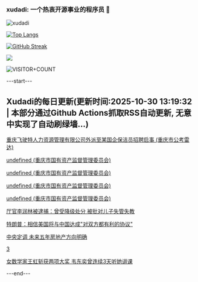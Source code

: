 ### xudadi: 一个热衷开源事业的程序员 👋

![xudadi](https://github-readme-stats-git-masterorgs-github-readme-stats-team.vercel.app/api?username=xudadi)

[![Top Langs](https://github-readme-stats.vercel.app/api/top-langs/?username=xudadi)](https://github.com/anuraghazra/github-readme-stats)

[![GitHub Streak](https://streak-stats.demolab.com?user=xudadi&locale=zh_Hans)](https://git.io/streak-stats)

![](https://raw.githubusercontent.com/xudadi/xudadi/main/assets/github-contribution-grid-snake.svg)

![VISITOR+COUNT](https://komarev.com/ghpvc/?username=xudadi&label=VISITOR+COUNT)


---start---

## Xudadi的每日更新(更新时间:2025-10-30 13:19:32 | 本部分通过Github Actions抓取RSS自动更新, 无意中实现了自动刷绿墙...)

[重庆飞驶特人力资源管理有限公司外派至某国企保洁员招聘启事 (重庆市公考雷达)](https://www.gongkaoleida.com/article/2667666)

[undefined (重庆市国有资产监督管理委员会)](https://dadilab.github.io/feeds/all.xml)

[undefined (重庆市国有资产监督管理委员会)](https://dadilab.github.io/feeds/all.xml)

[undefined (重庆市国有资产监督管理委员会)](https://dadilab.github.io/feeds/all.xml)

[undefined (重庆市国有资产监督管理委员会)](https://dadilab.github.io/feeds/all.xml)

[厅官李润林被逮捕：曾受降级处分 被批对儿子失管失教](https://m.163.com/news/article/KD2TO7CV051482MP.html)

[特朗普：相信美国将与中国达成"对双方都有利的协议"](https://m.163.com/news/article/KD3PTRTQ0514R9OJ.html)

[中央定调 未来五年房地产方向明确](https://m.163.com/news/article/KD2M6KNS053469LG.html)

[3](https://m.163.com/touch/news/sub/domestic)

[女数学家王虹斩获两项大奖 韦东奕曾连续3天听她讲课](https://m.163.com/news/article/KD2IJT4Q0514R9OJ.html)

---end---
